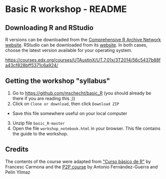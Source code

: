 # Basic R workshop - README

## Downloading R and RStudio

R versions can be downloaded from the [Comprehensive R Archive Network website](https://cran.r-project.org/). RStudio can be downloaded from its [website](https://www.rstudio.com/products/rstudio/download/). In both cases, choose the latest version available for your operating system.

https://courses.edx.org/courses/UTAustinX/UT.7.01x/3T2014/56c5437b88fa43cf828bff5371c6a924/

## Getting the workshop "syllabus"

1. Go to https://github.com/mschecht/basic_R (you should already be there if you are reading this ;))
2. Click on `Clone or download`, then click `Download ZIP`
  - Save this file somewhere useful on your local computer
3. Unzip file `basic_R-master`
4. Open the file `workshop_notebook.html` in your browser. This file contains the guide to the workshop. 

## Credits

The contents of the course were adapted from ["Curso básico de R"](http://www.ub.edu/stat/docencia/EADB/Curso%20basico%20de%20R.pdf) by Francesc Carmona and the [P2P course](https://rawgit.com/genomewalker/p2p/master/friday/P2P_r_crash_course.html#32_ggplot2) by Antonio Fernàndez-Guerra and Pelin Yilmaz